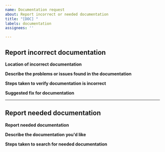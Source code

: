 ```yaml
---
name: Documentation request
about: Report incorrect or needed documentation
title: "[DOC] "
labels: documentation
assignees: ''

---
```


## Report incorrect documentation

**Location of incorrect documentation**
<!--
Provide links and line numbers if applicable.
-->

**Describe the problems or issues found in the documentation**
<!--
A clear and concise description of what you found to be incorrect.
-->

**Steps taken to verify documentation is incorrect**
<!--
List any steps you have taken:
-->

**Suggested fix for documentation**
<!--
Detail proposed changes to fix the documentation if you have any.
-->

---

## Report needed documentation

**Report needed documentation**
<!--
A clear and concise description of what documentation you believe it is needed and why.
-->

**Describe the documentation you'd like**
<!--
A clear and concise description of what you want to happen.
-->

**Steps taken to search for needed documentation**
<!--
List any steps you have taken:
-->
